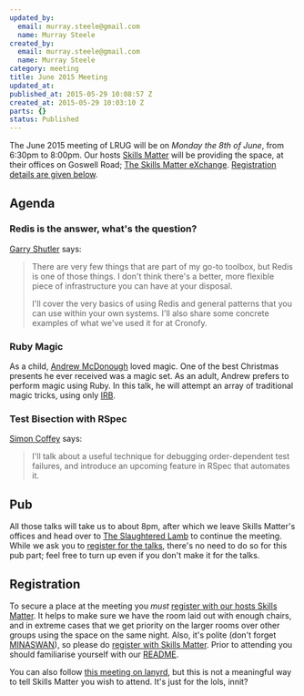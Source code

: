 ```yaml
---
updated_by:
  email: murray.steele@gmail.com
  name: Murray Steele
created_by:
  email: murray.steele@gmail.com
  name: Murray Steele
category: meeting
title: June 2015 Meeting
updated_at:
published_at: 2015-05-29 10:08:57 Z
created_at: 2015-05-29 10:03:10 Z
parts: {}
status: Published
---
```


The June 2015 meeting of LRUG will be on *Monday the 8th of June*, from 6:30pm to 8:00pm.  Our hosts [Skills Matter](http://skillsmatter.com/) will be providing the space, at their offices on Goswell Road; [The Skills Matter eXchange](https://skillsmatter.com/locations/96-skills-matter-exchange).  <a href="#jun15registration">Registration details are given below</a>.

Agenda
------

### Redis is the answer, what's the question?

[Garry Shutler](http://gshutler.com) says:

> There are very few things that are part of my go-to toolbox, but Redis
> is one of those things. I don't think there's a better, more flexible
> piece of infrastructure you can have at your disposal.
>
> I'll cover the very basics of using Redis and general patterns that you
> can use within your own systems. I'll also share some concrete examples
> of what we've used it for at Cronofy.

### Ruby Magic

As a child, [Andrew McDonough](http://twitter.com/andrewmcdonough) loved
magic.  One of the best Christmas presents he ever received was a magic
set.  As an adult, Andrew prefers to perform magic using Ruby.  In this
talk, he will attempt an array of traditional magic tricks, using only
[IRB](https://en.wikipedia.org/wiki/Interactive_Ruby_Shell).

### Test Bisection with RSpec

[Simon Coffey](https://twitter.com/urbanautomaton) says:

> I'll talk about a useful technique for debugging order-dependent test
> failures, and introduce an upcoming feature in RSpec that automates it.

Pub
---

All those talks will take us to about 8pm, after which we leave Skills Matter's offices and head over to [The Slaughtered Lamb](http://www.theslaughteredlambpub.com/) to continue the meeting.  While we ask you to [register for the talks](#jun15registration), there's no need to do so for this pub part; feel free to turn up even if you don't make it for the talks.

Registration <a name="jun15registration">&nbsp;</a>
---------------------------------------------------

To secure a place at the meeting you *must* [register with our hosts Skills Matter](https://skillsmatter.com/meetups/7216-lrug-june-2015-meetup).  It helps to make sure we have the room laid out with enough chairs, and in extreme cases that we get priority on the larger rooms over other groups using the space on the same night.  Also, it's polite (don't forget [MINASWAN](http://oreilly.com/ruby/excerpts/ruby-learning-rails/ruby-glossary.html#I_indexterm_d1e32036)), so please do [register with Skills Matter](https://skillsmatter.com/meetups/7216-lrug-june-2015-meetup).  Prior to attending you should familiarise yourself with our [README](http://readme.lrug.org/).

You can also follow [this meeting on lanyrd](http://lanyrd.com/2015/lrug-june/), but this is not a meaningful way to tell Skills Matter you wish to attend.  It's just for the lols, innit?

